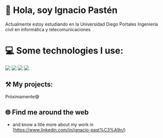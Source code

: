 # 👋 Hola, soy Ignacio Pastén

Actualmente estoy estudiando en la Universidad Diego Portales Ingeniería civil en informática y telecomunicaciones 


# 💻 Some technologies I use:


 ![](https://img.shields.io/badge/MySQL-005C84?style=for-the-badge&logo=mysql&logoColor=white) ![](https://img.shields.io/badge/PostgreSQL-316192?style=for-the-badge&logo=postgresql&logoColor=white) ![](https://img.shields.io/badge/Docker-2CA5E0?style=for-the-badge&logo=docker&logoColor=white)   [](https://img.shields.io/badge/npm-CB3837?style=for-the-badge&logo=npm&logoColor=white)  ![](https://img.shields.io/badge/Visual_Studio_Code-0078D4?style=for-the-badge&logo=visual%20studio%20code&logoColor=white) 


## ⚒️   My projects:

Próximamente😅



## 🌐 Find me around the web


- and know a litle more about my work in [https://www.linkedin.com/in/ignacio-past%C3%A9n/)












<!---
BryanEC-dev/BryanEC-dev is a ✨ special ✨ repository because its `README.md` (this file) appears on your GitHub profile.
You can click the Preview link to take a look at your changes.
--->
